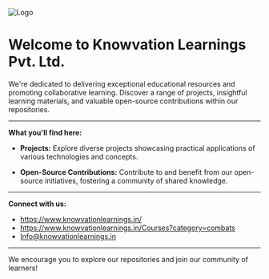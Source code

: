 ![Logo](/Logo.jpg)
# Welcome to Knowvation Learnings Pvt. Ltd.

We're dedicated to delivering exceptional educational resources and promoting collaborative learning. Discover a range of projects, insightful learning materials, and valuable open-source contributions within our repositories.

---

**What you'll find here:**

*   **Projects:** Explore diverse projects showcasing practical applications of various technologies and concepts.

*   **Open-Source Contributions:** Contribute to and benefit from our open-source initiatives, fostering a community of shared knowledge.

---

**Connect with us:**

*   https://www.knowvationlearnings.in/
*   https://www.knowvationlearnings.in/Courses?category=combats
*   Info@knowvationlearnings.in
---

We encourage you to explore our repositories and join our community of learners!
